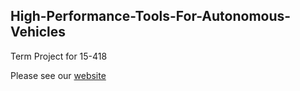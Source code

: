 ## High-Performance-Tools-For-Autonomous-Vehicles
Term Project for 15-418

Please see our [website](https://nishadg246.github.io/High-Performance-Tools-For-Autonomous-Vehicles/)
